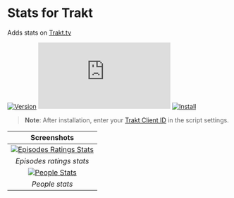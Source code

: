 # Stats for Trakt

Adds stats on [Trakt.tv][trakt-link]

[![Version][version-badge]][link]
[![Size][size-badge]][link]
[![Install][install-badge]][download-link]

>**Note**: After installation, enter your [Trakt Client ID][trakt-client-id] in the script settings.

|                   Screenshots                   |
| :---------------------------------------------: |
| [![Episodes Ratings Stats][screenshot-1]][link] |
|            _Episodes ratings stats_             |
|      [![People Stats][screenshot-2]][link]      |
|                 _People stats_                  |

[trakt-link]: https://trakt.tv/
[link]: #stats-for-trakt
[trakt-client-id]: https://trakt.tv/oauth/applications/new

[version-badge]: https://flat.badgen.net/runkit/iFelix18/version/Trakt-Userscripts/stats-for-trakt
[size-badge]: https://flat.badgen.net/badgesize/normal/iFelix18/Trakt-Userscripts/master/userscripts/stats-for-trakt.user.js
[install-badge]: https://flat.badgen.net/badge/install%20directly%20from/GitHub/blue "Click here!"

[download-link]: https://cdn.jsdelivr.net/gh/iFelix18/Trakt-Userscripts@master/userscripts/stats-for-trakt.user.js "Click here!"

[screenshot-1]: https://github.com/iFelix18/Userscripts/blob/master/userscripts/docs/screenshots/stats-for-trakt_episodes.png?raw=true "Episodes ratings stats"
[screenshot-2]: https://github.com/iFelix18/Userscripts/blob/master/userscripts/docs/screenshots/stats-for-trakt_people.png?raw=true "People stats"
